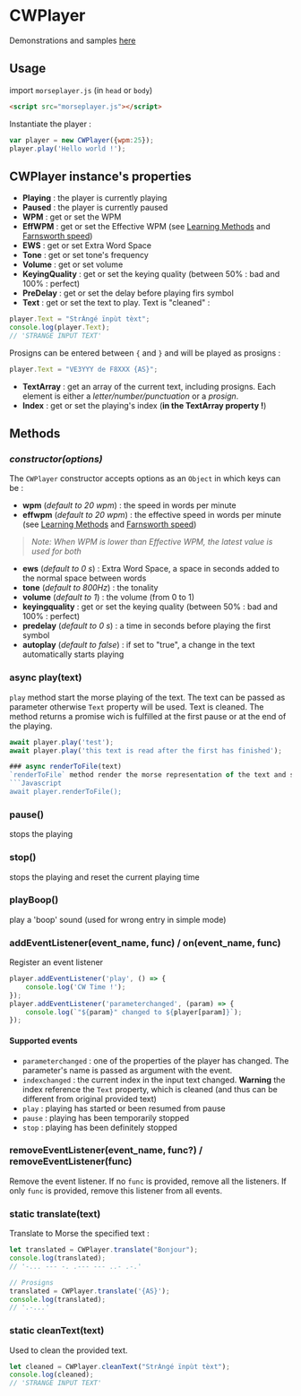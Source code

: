 # CWPlayer

Demonstrations and samples [here](https://spasutto.github.io/cw-trainer/samples.html)

## Usage

import `morseplayer.js` (in `head` or `body`)
```HTML
<script src="morseplayer.js"></script>
```
Instantiate the player :
```Javascript
var player = new CWPlayer({wpm:25});
player.play('Hello world !');
```

## CWPlayer instance's properties
 - **Playing** : the player is currently playing
 - **Paused** : the player is currently paused
 - **WPM** : get or set the WPM
 - **EffWPM** : get or set the Effective WPM (see [Learning Methods](https://en.wikipedia.org/wiki/Morse_code#Learning_methods) and [Farnsworth speed](http://www.arrl.org/files/file/Technology/x9004008.pdf))
 - **EWS** : get or set Extra Word Space
 - **Tone** : get or set tone's frequency
 - **Volume** : get or set volume
 - **KeyingQuality** : get or set the keying quality (between 50% : bad and 100% : perfect)
 - **PreDelay** : get or set the delay before playing firs symbol
 - **Text** : get or set the text to play. Text is "cleaned" :
```Javascript
player.Text = "StrÀngé ïnpùt tèxt";
console.log(player.Text);
// 'STRANGE INPUT TEXT'
```
Prosigns can be entered between `{` and `}` and will be played as prosigns :
```Javascript
player.Text = "VE3YYY de F8XXX {AS}";
```
 - **TextArray** : get an array of the current text, including prosigns. Each element is either a *letter/number/punctuation* or a *prosign*.
 - **Index** : get or set the playing's index (**in the TextArray property !**)

## Methods
### _constructor(options)_
The `CWPlayer` constructor accepts options as an `Object` in which keys can be :
 - **wpm** (_default to 20 wpm_) : the speed in words per minute
 - **effwpm** (_default to 20 wpm_) : the effective speed in words per minute (see [Learning Methods](https://en.wikipedia.org/wiki/Morse_code#Learning_methods) and [Farnsworth speed](http://www.arrl.org/files/file/Technology/x9004008.pdf))
 > _Note: When WPM is lower than Effective WPM, the latest value is used for both_
 - **ews** (_default to 0 s_) : Extra Word Space, a space in seconds added to the normal space between words
 - **tone** (_default to 800Hz_) : the tonality
 - **volume** (_default to 1_) : the volume (from 0 to 1)
 - **keyingquality** : get or set the keying quality (between 50% : bad and 100% : perfect)
 - **predelay** (_default to 0 s_) : a time in seconds before playing the first symbol
 - **autoplay** (_default to false_) : if set to "true", a change in the text automatically starts playing

### async play(text)
`play` method start the morse playing of the text. The text can be passed as parameter otherwise `Text` property will be used. Text is cleaned. The method returns a promise wich is fulfilled at the first pause or at the end of the playing.
```Javascript
await player.play('test');
await player.play('this text is read after the first has finished');

### async renderToFile(text)
`renderToFile` method render the morse representation of the text and save it to a .wav file. The text can be passed as parameter otherwise `Text` property will be used. Text is cleaned. The method returns a promise wich is fulfilled at the end of the conversion to .wav file.
```Javascript
await player.renderToFile();
```

### pause()
stops the playing

### stop()
stops the playing and reset the current playing time

### playBoop()
play a 'boop' sound (used for wrong entry in simple mode)

### addEventListener(event_name, func) / on(event_name, func)
Register an event listener
```Javascript
player.addEventListener('play', () => {
    console.log('CW Time !');
});
player.addEventListener('parameterchanged', (param) => {
    console.log(`"${param}" changed to ${player[param]}`);
});
```
#### Supported events
 - `parameterchanged` : one of the properties of the player has changed. The parameter's name is passed as argument with the event.
 - `indexchanged` : the current index in the input text changed. **Warning** the index reference the `Text` property, which is cleaned (and thus can be different from original provided text)
 - `play` : playing has started or been resumed from pause
 - `pause` : playing has been temporarily stopped
 - `stop` : playing has been definitely stopped

### removeEventListener(event_name, func?) / removeEventListener(func)
Remove the event listener. If no `func` is provided, remove all the listeners. If only `func` is provided, remove this listener from all events.

### static translate(text)
Translate to Morse the specified text :
```Javascript
let translated = CWPlayer.translate("Bonjour");
console.log(translated);
// '-... --- -. .--- --- ..- .-.'

// Prosigns
translated = CWPlayer.translate('{AS}');
console.log(translated);
// '.-...'
```

### static cleanText(text)
Used to clean the provided text.
```Javascript
let cleaned = CWPlayer.cleanText("StrÀngé ïnpùt tèxt");
console.log(cleaned);
// 'STRANGE INPUT TEXT'
```
